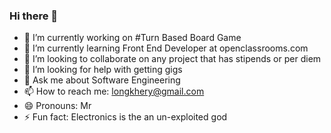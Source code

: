 ### Hi there 👋

<!--
**henrykorir/henrykorir** is a ✨ _special_ ✨ repository because its `README.md` (this file) appears on your GitHub profile.

Here are some ideas to get you started:
-->
- 🔭 I’m currently working on #Turn Based Board Game
- 🌱 I’m currently learning Front End Developer at openclassrooms.com
- 👯 I’m looking to collaborate on any project that has stipends or per diem
- 🤔 I’m looking for help with getting gigs
- 💬 Ask me about Software Engineering
- 📫 How to reach me: longkhery@gmail.com
- 😄 Pronouns: Mr
- ⚡ Fun fact: Electronics is the an un-exploited god

